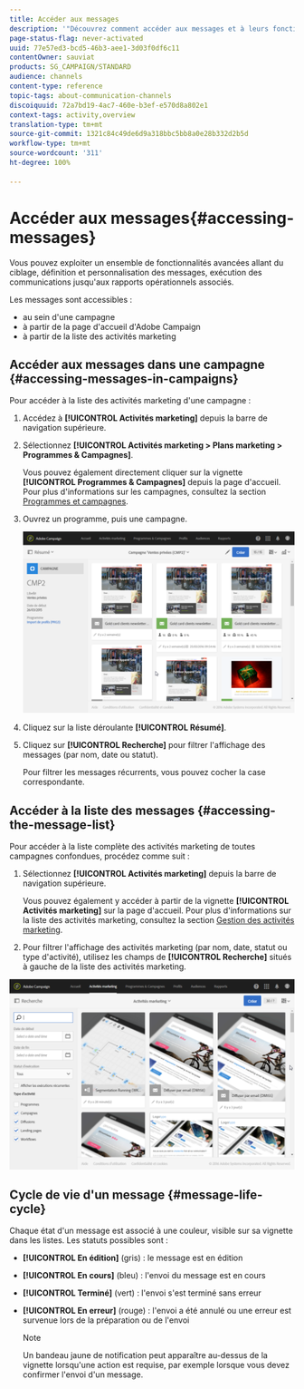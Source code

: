 ```yaml
---
title: Accéder aux messages
description: '"Découvrez comment accéder aux messages et à leurs fonctionnalités avancées : création, ciblage, personnalisation, exécution et reporting."'
page-status-flag: never-activated
uuid: 77e57ed3-bcd5-46b3-aee1-3d03f0df6c11
contentOwner: sauviat
products: SG_CAMPAIGN/STANDARD
audience: channels
content-type: reference
topic-tags: about-communication-channels
discoiquuid: 72a7bd19-4ac7-460e-b3ef-e570d8a802e1
context-tags: activity,overview
translation-type: tm+mt
source-git-commit: 1321c84c49de6d9a318bbc5bb8a0e28b332d2b5d
workflow-type: tm+mt
source-wordcount: '311'
ht-degree: 100%

---
```



# Accéder aux messages{#accessing-messages}

Vous pouvez exploiter un ensemble de fonctionnalités avancées allant du ciblage, définition et personnalisation des messages, exécution des communications jusqu&#39;aux rapports opérationnels associés.

Les messages sont accessibles :

* au sein d&#39;une campagne
* à partir de la page d&#39;accueil d&#39;Adobe Campaign
* à partir de la liste des activités marketing

## Accéder aux messages dans une campagne {#accessing-messages-in-campaigns}

Pour accéder à la liste des activités marketing d&#39;une campagne :

1. Accédez à **[!UICONTROL Activités marketing]** depuis la barre de navigation supérieure.
1. Sélectionnez **[!UICONTROL Activités marketing > Plans marketing > Programmes &amp; Campagnes]**.

   Vous pouvez également directement cliquer sur la vignette **[!UICONTROL Programmes &amp; Campagnes]** depuis la page d&#39;accueil. Pour plus d&#39;informations sur les campagnes, consultez la section [Programmes et campagnes](../../start/using/programs-and-campaigns.md).

1. Ouvrez un programme, puis une campagne.

   ![](assets/delivery_list_1.png)

1. Cliquez sur la liste déroulante **[!UICONTROL Résumé]**.
1. Cliquez sur **[!UICONTROL Recherche]** pour filtrer l&#39;affichage des messages (par nom, date ou statut).

   Pour filtrer les messages récurrents, vous pouvez cocher la case correspondante.

## Accéder à la liste des messages {#accessing-the-message-list}

Pour accéder à la liste complète des activités marketing de toutes campagnes confondues, procédez comme suit :

1. Sélectionnez **[!UICONTROL Activités marketing]** depuis la barre de navigation supérieure.

   Vous pouvez également y accéder à partir de la vignette **[!UICONTROL Activités marketing]** sur la page d&#39;accueil. Pour plus d&#39;informations sur la liste des activités marketing, consultez la section [Gestion des activités marketing](../../start/using/marketing-activities.md#creating-a-marketing-activity).

1. Pour filtrer l&#39;affichage des activités marketing (par nom, date, statut ou type d&#39;activité), utilisez les champs de **[!UICONTROL Recherche]** situés à gauche de la liste des activités marketing.

![](assets/delivery_list_2.png)

## Cycle de vie d&#39;un message {#message-life-cycle}

Chaque état d&#39;un message est associé à une couleur, visible sur sa vignette dans les listes. Les statuts possibles sont :

* **[!UICONTROL En édition]** (gris) : le message est en édition
* **[!UICONTROL En cours]** (bleu) : l&#39;envoi du message est en cours
* **[!UICONTROL Terminé]** (vert) : l&#39;envoi s&#39;est terminé sans erreur
* **[!UICONTROL En erreur]** (rouge) : l&#39;envoi a été annulé ou une erreur est survenue lors de la préparation ou de l&#39;envoi

   >[!NOTE]
   >
   >Un bandeau jaune de notification peut apparaître au-dessus de la vignette lorsqu&#39;une action est requise, par exemple lorsque vous devez confirmer l&#39;envoi d&#39;un message.

